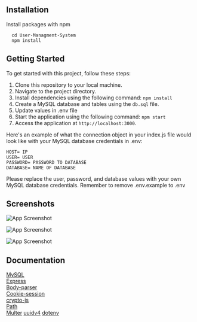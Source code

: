 
## Installation

Install packages with npm

```
  cd User-Managment-System
  npm install 
```
    
## Getting Started

To get started with this project, follow these steps:
1. Clone this repository to your local machine.
2. Navigate to the project directory.
3. Install dependencies using the following command: ```npm install``` 
4. Create a MySQL database and tables using the `db.sql` file.
6. Update values in .env file 
6. Start the application using the following command: ```npm start```
7. Access the application at `http://localhost:3000`.

Here's an example of what the connection object in your index.js file would look like with your MySQL database credentials in .env:
```
HOST= IP 
USER= USER
PASSWORD= PASSWORD TO DATABASE
DATABASE= NAME OF DATABASE
```

Please replace the user, password, and database values with your own MySQL database credentials.
Remember to remove .env.example to .env




## Screenshots

![App Screenshot](https://i.imgur.com/WzHrQPO.png)

![App Screenshot](https://i.imgur.com/MncnKgD.png)

![App Screenshot](https://i.imgur.com/N8TdKCs.png)


## Documentation

[MySQL](https://github.com/mysqljs/mysql#readme) \
[Express](https://expressjs.com/)\
[Body-parser](https://github.com/expressjs/body-parser#readme)\
[Cookie-session](https://github.com/expressjs/cookie-session#readme)\
[crypto-js](https://github.com/brix/crypto-js#readme)\
[Path](https://nodejs.org/docs/latest-v16.x/api/path.html)\
[Multer](https://github.com/expressjs/multer#readme)
[uuidv4](https://www.npmjs.com/package/uuidv4)
[dotenv](https://www.npmjs.com/package/dotenv)
